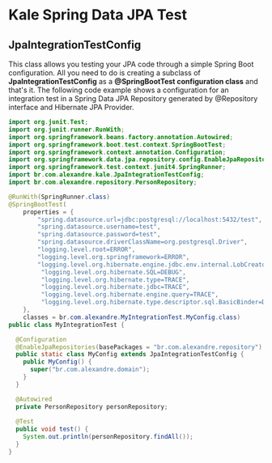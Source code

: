 # Kale Spring Data JPA Test


## JpaIntegrationTestConfig

This class allows you testing your JPA code through a simple Spring Boot configuration. All you need to do is creating a subclass of **JpaIntegrationTestConfig** as a **@SpringBootTest configuration class** and that's it. The following code example shows a configuration for an integration test in a Spring Data JPA Repository generated by @Repository interface and Hibernate JPA Provider.

```java
import org.junit.Test;
import org.junit.runner.RunWith;
import org.springframework.beans.factory.annotation.Autowired;
import org.springframework.boot.test.context.SpringBootTest;
import org.springframework.context.annotation.Configuration;
import org.springframework.data.jpa.repository.config.EnableJpaRepositories;
import org.springframework.test.context.junit4.SpringRunner;
import br.com.alexandre.kale.JpaIntegrationTestConfig;
import br.com.alexandre.repository.PersonRepository;

@RunWith(SpringRunner.class)
@SpringBootTest(
    properties = {
        "spring.datasource.url=jdbc:postgresql://localhost:5432/test", 
        "spring.datasource.username=test",
        "spring.datasource.password=test", 
        "spring.datasource.driverClassName=org.postgresql.Driver",
        "logging.level.root=ERROR",
        "logging.level.org.springframework=ERROR",
        "logging.level.org.hibernate.engine.jdbc.env.internal.LobCreatorBuilderImpl=ERROR"
		 "logging.level.org.hibernate.SQL=DEBUG",
    	 "logging.level.org.hibernate.type=TRACE",
    	 "logging.level.org.hibernate.jdbc=TRACE",
    	 "logging.level.org.hibernate.engine.query=TRACE",
    	 "logging.level.org.hibernate.type.descriptor.sql.BasicBinder=DEBUG"    
    },
    classes = br.com.alexandre.MyIntegrationTest.MyConfig.class)
public class MyIntegrationTest {

  @Configuration
  @EnableJpaRepositories(basePackages = "br.com.alexandre.repository")
  public static class MyConfig extends JpaIntegrationTestConfig {
    public MyConfig() {
      super("br.com.alexandre.domain");
    }
  }

  @Autowired
  private PersonRepository personRepository;
  
  @Test
  public void test() {
    System.out.println(personRepository.findAll());
  }
}
```